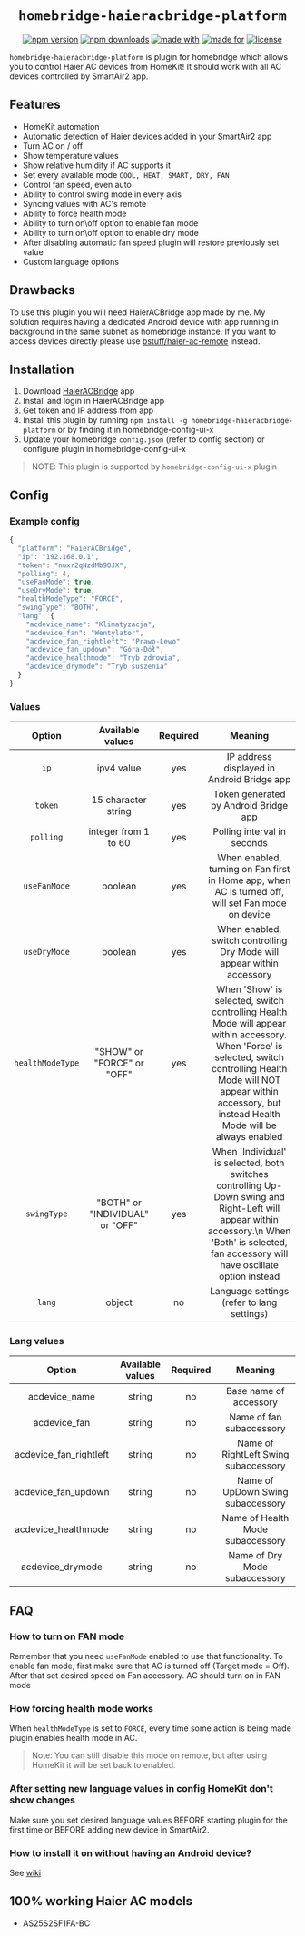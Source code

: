 <span align="center">

# `homebridge-haieracbridge-platform`
<a href="https://www.npmjs.com/package/homebridge-haieracbridge-platform"><img title="npm version" src="https://badgen.net/npm/v/homebridge-haieracbridge-platform" ></a>
<a href="https://www.npmjs.com/package/homebridge-haieracbridge-platform"><img title="npm downloads" src="https://badgen.net/npm/dt/homebridge-haieracbridge-platform" ></a>
<a href="https://github.com/fastfend/HaierACBridge"><img title="made with" src="https://badgen.net/badge/made with/HaierACBridge/orange" ></a>
<a href="https://github.com/homebridge/homebridge"><img title="made for" src="https://badgen.net/badge/plugin for/homebridge/purple" ></a>
<a href="https://github.com/fastfend/homebridge-haieracbridge-platform/blob/master/LICENSE"><img title="license" src="https://badgen.net/badge/license/GPL-3/blue" ></a>


</span>

`homebridge-haieracbridge-platform` is plugin for homebridge which allows you to control Haier AC devices from HomeKit! It should work with all AC devices controlled by SmartAir2 app.

## Features

- HomeKit automation
- Automatic detection of Haier devices added in your SmartAir2 app
- Turn AC on / off
- Show temperature values
- Show relative humidity if AC supports it
- Set every available mode `COOL, HEAT, SMART, DRY, FAN`
- Control fan speed, even auto
- Ability to control swing mode in every axis
- Syncing values with AC's remote
- Ability to force health mode
- Ability to turn on\off option to enable fan mode
- Ability to turn on\off option to enable dry mode
- After disabling automatic fan speed plugin will restore previously set value
- Custom language options

## Drawbacks

To use this plugin you will need HaierACBridge app made by me. My solution requires having a dedicated Android device with app running in background in the same subnet as homebridge instance.
If you want to access devices directly please use [bstuff/haier-ac-remote](https://github.com/bstuff/haier-ac-remote/tree/master/packages/homebridge-haier-ac) instead.

## Installation

1. Download [HaierACBridge](https://github.com/fastfend/HaierACBridge) app
1. Install and login in HaierACBridge app
2. Get token and IP address from app
3. Install this plugin by running `npm install -g homebridge-haieracbridge-platform` or by finding it in homebridge-config-ui-x
4. Update your homebridge `config.json` (refer to config section) or configure plugin in homebridge-config-ui-x

> NOTE: This plugin is supported by `homebridge-config-ui-x` plugin

## Config

### Example config

```js
{
  "platform": "HaierACBridge",
  "ip": "192.168.0.1",
  "token": "nuxr2qNzdMb9OJX",
  "polling": 4,
  "useFanMode": true,
  "useDryMode": true,
  "healthModeType": "FORCE",
  "swingType": "BOTH",
  "lang": {
    "acdevice_name": "Klimatyzacja",
    "acdevice_fan": "Wentylator",
    "acdevice_fan_rightleft": "Prawo-Lewo",
    "acdevice_fan_updown": "Góra-Dół",
    "acdevice_healthmode": "Tryb zdrowia",
    "acdevice_drymode": "Tryb suszenia"
  }
}
```

### Values

<span align="center">

|      Option      |        Available values         | Required |                                                                                                             Meaning                                                                                                             |
| :--------------: | :-----------------------------: | :------: | :-----------------------------------------------------------------------------------------------------------------------------------------------------------------------------------------------------------------------------: |
|       `ip`       |           ipv4 value            |   yes    |                                                                                           IP address displayed in Android Bridge app                                                                                            |
|     `token`      |       15 character string       |   yes    |                                                                                              Token generated by Android Bridge app                                                                                              |
|    `polling`     |      integer from 1 to 60       |   yes    |                                                                                                   Polling interval in seconds                                                                                                   |
|   `useFanMode`   |             boolean             |   yes    |                                                               When enabled, turning on Fan first in Home app, when AC is turned off, will set Fan mode on device                                                                |
|   `useDryMode`   |             boolean             |   yes    |                                                                             When enabled, switch controlling Dry Mode will appear within accessory                                                                              |
| `healthModeType` |   "SHOW" or "FORCE" or "OFF"    |   yes    | When 'Show' is selected, switch controlling Health Mode will appear within accessory. When 'Force' is selected, switch controlling Health Mode will NOT appear within accessory, but instead Health Mode will be always enabled |
|   `swingType`    | "BOTH" or "INDIVIDUAL" or "OFF" |   yes    |                 When 'Individual' is selected, both switches controlling Up-Down swing and Right-Left will appear within accessory.\n When 'Both' is selected, fan accessory will have oscillate option instead                 |
|      `lang`      |             object              |    no    |                                                                                           Language settings (refer to lang settings)                                                                                            |

</span>

### Lang values

<span align="center">

|         Option         | Available values | Required |               Meaning                |
| :--------------------: | :--------------: | :------: | :----------------------------------: |
|     acdevice_name      |      string      |    no    |        Base name of accessory        |
|      acdevice_fan      |      string      |    no    |       Name of fan subaccessory       |
| acdevice_fan_rightleft |      string      |    no    | Name of RightLeft Swing subaccessory |
|  acdevice_fan_updown   |      string      |    no    |  Name of UpDown Swing subaccessory   |
|  acdevice_healthmode   |      string      |    no    |   Name of Health Mode subaccessory   |
|    acdevice_drymode    |      string      |    no    |    Name of Dry Mode subaccessory     |

</span>

## FAQ

### How to turn on FAN mode

Remember that you need `useFanMode` enabled to use that functionality.
To enable fan mode, first make sure that AC is turned off (Target mode = Off). After that set desired speed on Fan accessory. AC should turn on in FAN mode

### How forcing health mode works

When `healthModeType` is set to `FORCE`, every time some action is being made plugin enables health mode in AC.

> Note: You can still disable this mode on remote, but after using HomeKit it will be set back to enabled.

### After setting new language values in config HomeKit don't show changes

Make sure you set desired language values BEFORE starting plugin for the first time or BEFORE adding new device in SmartAir2.

### How to install it on without having an Android device?

See [wiki](https://github.com/fastfend/HaierACBridge/wiki/How-to-install-it-without-Android-device%3F)

## 100% working Haier AC models

- AS25S2SF1FA-BC
